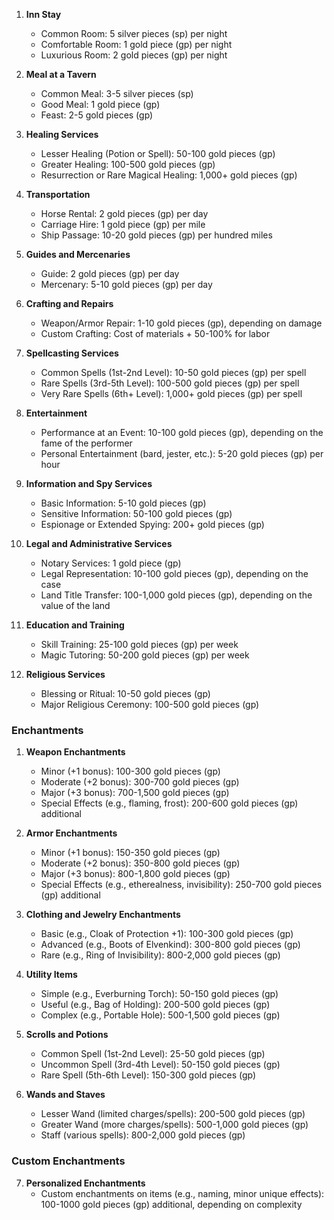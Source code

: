 1. **Inn Stay**
   - Common Room: 5 silver pieces (sp) per night
   - Comfortable Room: 1 gold piece (gp) per night
   - Luxurious Room: 2 gold pieces (gp) per night

2. **Meal at a Tavern**
   - Common Meal: 3-5 silver pieces (sp)
   - Good Meal: 1 gold piece (gp)
   - Feast: 2-5 gold pieces (gp)

3. **Healing Services**
   - Lesser Healing (Potion or Spell): 50-100 gold pieces (gp)
   - Greater Healing: 100-500 gold pieces (gp)
   - Resurrection or Rare Magical Healing: 1,000+ gold pieces (gp)

4. **Transportation**
   - Horse Rental: 2 gold pieces (gp) per day
   - Carriage Hire: 1 gold piece (gp) per mile
   - Ship Passage: 10-20 gold pieces (gp) per hundred miles

5. **Guides and Mercenaries**
   - Guide: 2 gold pieces (gp) per day
   - Mercenary: 5-10 gold pieces (gp) per day

6. **Crafting and Repairs**
   - Weapon/Armor Repair: 1-10 gold pieces (gp), depending on damage
   - Custom Crafting: Cost of materials + 50-100% for labor

7. **Spellcasting Services**
   - Common Spells (1st-2nd Level): 10-50 gold pieces (gp) per spell
   - Rare Spells (3rd-5th Level): 100-500 gold pieces (gp) per spell
   - Very Rare Spells (6th+ Level): 1,000+ gold pieces (gp) per spell

8. **Entertainment**
   - Performance at an Event: 10-100 gold pieces (gp), depending on the fame of the performer
   - Personal Entertainment (bard, jester, etc.): 5-20 gold pieces (gp) per hour

9. **Information and Spy Services**
   - Basic Information: 5-10 gold pieces (gp)
   - Sensitive Information: 50-100 gold pieces (gp)
   - Espionage or Extended Spying: 200+ gold pieces (gp)

10. **Legal and Administrative Services**
    - Notary Services: 1 gold piece (gp)
    - Legal Representation: 10-100 gold pieces (gp), depending on the case
    - Land Title Transfer: 100-1,000 gold pieces (gp), depending on the value of the land

11. **Education and Training**
    - Skill Training: 25-100 gold pieces (gp) per week
    - Magic Tutoring: 50-200 gold pieces (gp) per week

12. **Religious Services**
    - Blessing or Ritual: 10-50 gold pieces (gp)
    - Major Religious Ceremony: 100-500 gold pieces (gp)
### Enchantments

1. **Weapon Enchantments**
   - Minor (+1 bonus): 100-300 gold pieces (gp)
   - Moderate (+2 bonus): 300-700 gold pieces (gp)
   - Major (+3 bonus): 700-1,500 gold pieces (gp)
   - Special Effects (e.g., flaming, frost): 200-600 gold pieces (gp) additional

2. **Armor Enchantments**
   - Minor (+1 bonus): 150-350 gold pieces (gp)
   - Moderate (+2 bonus): 350-800 gold pieces (gp)
   - Major (+3 bonus): 800-1,800 gold pieces (gp)
   - Special Effects (e.g., etherealness, invisibility): 250-700 gold pieces (gp) additional

3. **Clothing and Jewelry Enchantments**
   - Basic (e.g., Cloak of Protection +1): 100-300 gold pieces (gp)
   - Advanced (e.g., Boots of Elvenkind): 300-800 gold pieces (gp)
   - Rare (e.g., Ring of Invisibility): 800-2,000 gold pieces (gp)

4. **Utility Items**
   - Simple (e.g., Everburning Torch): 50-150 gold pieces (gp)
   - Useful (e.g., Bag of Holding): 200-500 gold pieces (gp)
   - Complex (e.g., Portable Hole): 500-1,500 gold pieces (gp)

5. **Scrolls and Potions**
   - Common Spell (1st-2nd Level): 25-50 gold pieces (gp)
   - Uncommon Spell (3rd-4th Level): 50-150 gold pieces (gp)
   - Rare Spell (5th-6th Level): 150-300 gold pieces (gp)

6. **Wands and Staves**
   - Lesser Wand (limited charges/spells): 200-500 gold pieces (gp)
   - Greater Wand (more charges/spells): 500-1,000 gold pieces (gp)
   - Staff (various spells): 800-2,000 gold pieces (gp)

### Custom Enchantments

7. **Personalized Enchantments**
   - Custom enchantments on items (e.g., naming, minor unique effects): 100-1000 gold pieces (gp) additional, depending on complexity
